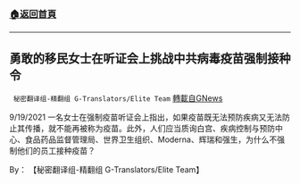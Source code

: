 ###  [:house:返回首頁](https://github.com/ourhimalayas/txt)
---


## 勇敢的移民女士在听证会上挑战中共病毒疫苗强制接种令
` 秘密翻译组-精翻组 G-Translators/Elite Team` [轉載自GNews](https://gnews.org/zh-hans/1547677/)

9/19/2021 一名女士在强制疫苗听证会上指出，如果疫苗既无法预防疾病又无法防止其传播，就不能再被称为疫苗。此外，人们应当质询白宫、疾病控制与预防中心、食品药品监督管理局、世界卫生组织、Moderna、辉瑞和强生，为什么不强制他们的员工接种疫苗？

By： 【秘密翻译组-精翻组 G-Translators/Elite Team】
